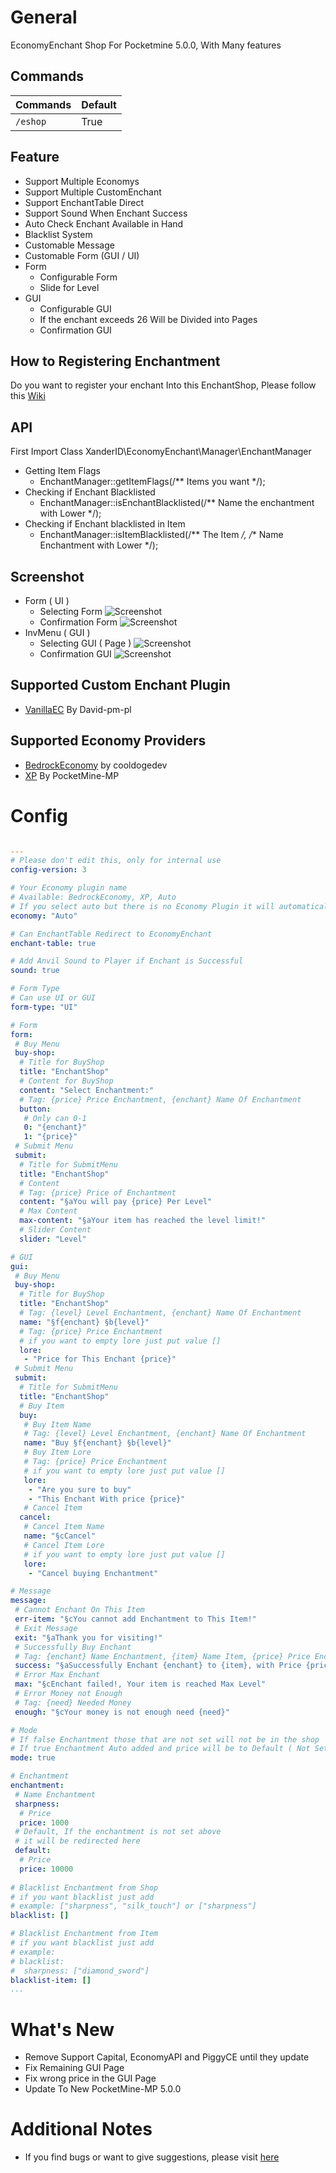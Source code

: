 # General

EconomyEnchant Shop For Pocketmine 5.0.0, With Many features

## Commands

Commands | Default
--- | ---
`/eshop` | True

## Feature
* Support Multiple Economys
* Support Multiple CustomEnchant
* Support EnchantTable Direct
* Support Sound When Enchant Success
* Auto Check Enchant Available in Hand
* Blacklist System
* Customable Message
* Customable Form (GUI / UI)
* Form
  - Configurable Form
  - Slide for Level
* GUI
  - Configurable GUI
  - If the enchant exceeds 26 Will be Divided into Pages
  - Confirmation GUI

## How to Registering Enchantment
Do you want to register your enchant Into this EnchantShop, Please follow this [Wiki](https://github.com/XanderID/EconomyEnchant/wiki/Registering-Enchantment)

## API
First Import Class XanderID\EconomyEnchant\Manager\EnchantManager</br>
- Getting Item Flags
  * EnchantManager::getItemFlags(/** Items you want */);
- Checking if Enchant Blacklisted
  * EnchantManager::isEnchantBlacklisted(/** Name the enchantment with Lower */);
- Checking if Enchant blacklisted in Item
  * EnchantManager::isItemBlacklisted(/** The Item */, /** Name Enchantment with Lower */);

## Screenshot
* Form ( UI )
  - Selecting Form
    ![Screenshot](https://github.com/XanderID/EconomyEnchant/blob/main/.screenshot/Form1.jpg)
  - Confirmation Form
    ![Screenshot](https://github.com/XanderID/EconomyEnchant/blob/main/.screenshot/Form2.jpg)
* InvMenu ( GUI )
  - Selecting GUI ( Page )
    ![Screenshot](https://github.com/XanderID/EconomyEnchant/blob/main/.screenshot/GUI1.jpg)
  - Confirmation GUI
    ![Screenshot](https://github.com/XanderID/EconomyEnchant/blob/main/.screenshot/GUI2.jpg)

## Supported Custom Enchant Plugin
* [VanillaEC](https://poggit.pmmp.io/p/VanillaEC/) By David-pm-pl

## Supported Economy Providers

* [BedrockEconomy](https://poggit.pmmp.io/p/BedrockEconomy) by cooldogedev
* [XP](https://github.com/pmmp/PocketMine-MP) By PocketMine-MP

# Config

``` YAML

---
# Please don't edit this, only for internal use
config-version: 3

# Your Economy plugin name
# Available: BedrockEconomy, XP, Auto
# If you select auto but there is no Economy Plugin it will automatically use XP
economy: "Auto"

# Can EnchantTable Redirect to EconomyEnchant
enchant-table: true

# Add Anvil Sound to Player if Enchant is Successful
sound: true

# Form Type
# Can use UI or GUI
form-type: "UI"

# Form
form:
 # Buy Menu
 buy-shop:
  # Title for BuyShop
  title: "EnchantShop"
  # Content for BuyShop
  content: "Select Enchantment:"
  # Tag: {price} Price Enchantment, {enchant} Name Of Enchantment
  button:
   # Only can 0-1
   0: "{enchant}"
   1: "{price}"
 # Submit Menu
 submit:
  # Title for SubmitMenu
  title: "EnchantShop"
  # Content
  # Tag: {price} Price of Enchantment
  content: "§aYou will pay {price} Per Level"
  # Max Content
  max-content: "§aYour item has reached the level limit!"
  # Slider Content
  slider: "Level"

# GUI
gui:
 # Buy Menu
 buy-shop:
  # Title for BuyShop
  title: "EnchantShop"
  # Tag: {level} Level Enchantment, {enchant} Name Of Enchantment
  name: "§f{enchant} §b{level}"
  # Tag: {price} Price Enchantment
  # if you want to empty lore just put value []
  lore:
   - "Price for This Enchant {price}"
 # Submit Menu
 submit:
  # Title for SubmitMenu
  title: "EnchantShop"
  # Buy Item
  buy:
   # Buy Item Name
   # Tag: {level} Level Enchantment, {enchant} Name Of Enchantment
   name: "Buy §f{enchant} §b{level}"
   # Buy Item Lore
   # Tag: {price} Price Enchantment
   # if you want to empty lore just put value []
   lore:
    - "Are you sure to buy"
    - "This Enchant With price {price}"
   # Cancel Item
  cancel:
   # Cancel Item Name
   name: "§cCancel"
   # Cancel Item Lore
   # if you want to empty lore just put value []
   lore:
    - "Cancel buying Enchantment"

# Message
message:
 # Cannot Enchant On This Item
 err-item: "§cYou cannot add Enchantment to This Item!"
 # Exit Message
 exit: "§aThank you for visiting!"
 # Successfully Buy Enchant
 # Tag: {enchant} Name Enchantment, {item} Name Item, {price} Price Enchantment
 success: "§aSuccessfully Enchant {enchant} to {item}, with Price {price}"
 # Error Max Enchant
 max: "§cEnchant failed!, Your item is reached Max Level"
 # Error Money not Enough
 # Tag: {need} Needed Money
 enough: "§cYour money is not enough need {need}"

# Mode
# If false Enchantment those that are not set will not be in the shop
# If true Enchantment Auto added and price will be to Default ( Not Setted )
mode: true

# Enchantment
enchantment:
 # Name Enchantment
 sharpness:
  # Price
  price: 1000
 # Default, If the enchantment is not set above
 # it will be redirected here
 default:
  # Price
  price: 10000
  
# Blacklist Enchantment from Shop
# if you want blacklist just add
# example: ["sharpness", "silk_touch"] or ["sharpness"]
blacklist: []

# Blacklist Enchantment from Item
# if you want blacklist just add
# example: 
# blacklist:
#  sharpness: ["diamond_sword"]
blacklist-item: []
...

```

# What's New
-  Remove Support Capital, EconomyAPI and PiggyCE until they update
- Fix Remaining GUI Page
- Fix wrong price in the GUI Page
- Update To New PocketMine-MP 5.0.0

# Additional Notes

- If you find bugs or want to give suggestions, please visit [here](https://github.com/XanderID/EconomyEnchant/issues)
